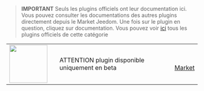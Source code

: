 
>**IMPORTANT**
>Seuls les plugins officiels ont leur documentation ici. Vous pouvez consulter les documentations des autres plugins directement depuis le Market Jeedom. Une fois sur le plugin en question, cliquez sur documentation.
>Vous pouvez voir [ici](https://market.jeedom.com/index.php?v=d&p=market&type=plugin&categorie=market) tous les plugins officiels de cette catégorie


| | | | |
|--- | --- | --- | ---|
|<img src="./beta/._icon.png" class="pluginLogo" width="100" />||ATTENTION plugin disponible uniquement en beta<br/>|<br/>[Market](https://market.jeedom.com/index.php?v=d&p=market_display&id=-1)|
